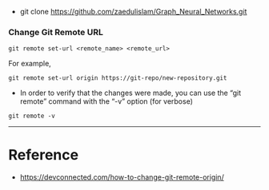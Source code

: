  - git clone https://github.com/zaedulislam/Graph_Neural_Networks.git


### Change Git Remote URL
```
git remote set-url <remote_name> <remote_url>
```

For example,
```
git remote set-url origin https://git-repo/new-repository.git
```

- In order to verify that the changes were made, you can use the “git remote” command with the “-v” option (for verbose)
```
git remote -v
```
---


# Reference
- https://devconnected.com/how-to-change-git-remote-origin/
